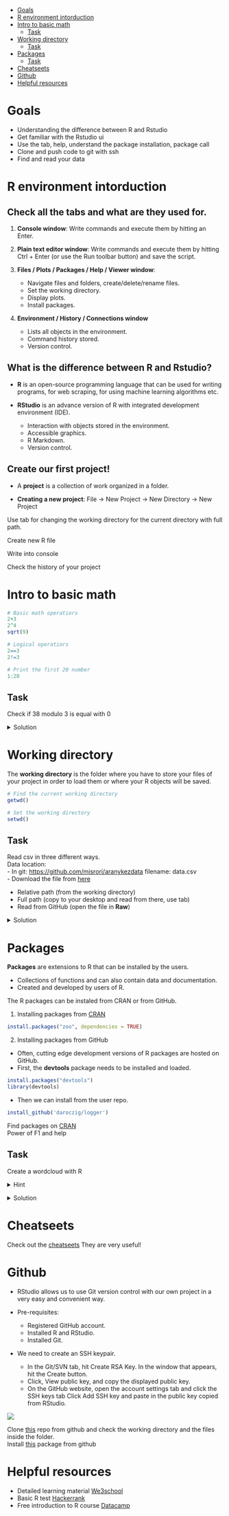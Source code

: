 -   [Goals](#goals)
-   [R environment intorduction](#r-environment-intorduction)
-   [Intro to basic math](#intro-to-basic-math)
    -   [Task](#task)
-   [Working directory](#working-directory)
    -   [Task](#task-1)
-   [Packages](#packages)
    -   [Task](#task-2)
-   [Cheatseets](#cheatseets)
-   [Github](#github)
-   [Helpful resources](#helpful-resources)

Goals
=====

-   Understanding the difference between R and Rstudio
-   Get familiar with the Rstudio ui
-   Use the tab, help, understand the package installation, package call
-   Clone and push code to git with ssh
-   Find and read your data

R environment intorduction
==========================

## Check all the tabs and what are they used for.

1. **Console window**: Write commands and execute them by hitting an Enter.  


2. **Plain text editor window**: Write commands and execute them by hitting Ctrl + Enter (or use the Run toolbar button) and save the script.

3. **Files / Plots / Packages / Help / Viewer window**: 
    * Navigate files and folders, create/delete/rename files.
    * Set the working directory.
    * Display plots.
    * Install packages.

4. **Environment / History / Connections window**
    * Lists all objects in the environment.
    * Command history stored.
    * Version control.

## What is the difference between R and Rstudio?

* **R** is an open-source programming language that can be used for writing programs, for web scraping, for using machine learning algorithms etc.

* **RStudio** is an advance version of R with integrated development environment (IDE).
    * Interaction with objects stored in the environment.
    * Accessible graphics.
    * R Markdown.
    * Version control.

## Create our first project!

* A **project** is a collection of work organized in a folder.

* **Creating a new project**: File -> New Project -> New Directory -> New Project


Use tab for changing the working directory for the current directory with full path.

Create new R file

Write into console

Check the history of your project

Intro to basic math
===================

``` r
# Basic math operatiors
2+3
2^4
sqrt(9)

# Logical operatiors
2==3
2!=3

# Print the first 20 number 
1:20
```

Task
----

Check if 38 modulo 3 is equal with 0 <details> <summary>Solution</summary>

``` r
38%%3==0
```

    ## [1] FALSE

</details>

Working directory
=================

The **working directory** is the folder where you have to store your files of your project in order to load them or where your R objects will be saved.

``` r
# Find the current working directory
getwd()

# Set the working directory
setwd()
```

Task
----

Read csv in three different ways.<br> Data location: <br> - In git: <https://github.com/misrori/aranykezdata> filename: data.csv <br> - Download the file from [here](https://ceuedu-my.sharepoint.com/:x:/g/personal/orsosm_ceu_edu/Eep4TR5kzeROsg4Djd5knaoBVU_eBSL9MowpKRMZHXnbtA?e=u6qIdK)

-   Relative path (from the working directory)
-   Full path (copy to your desktop and read from there, use tab)
-   Read from GitHub (open the file in **Raw**)

<details> <summary>Solution</summary>

``` r
# Relative path
data <- read.csv('data.csv')

# Full path
# write '/' and then press tab on Linux and Mac
# write 'C:\' and then press tab on Windows and navigate to find your file

data <- read.csv('/home/mihaly/R_codes/ceu-ba-mentoring/data.csv')

# Read from git
data <- read.csv('https://raw.githubusercontent.com/misrori/aranykezdata/master/data.csv')
```

</details>

Packages
========

**Packages** are extensions to R that can be installed by the users.

* Collections of functions and can also contain data and documentation.
* Created and developed by users of R.

The R packages can be instaled from CRAN or from GitHub.
1. Installing packages from [CRAN](https://cran.r-project.org)

``` r
install.packages("zoo", dependencies = TRUE) 
``` 

2. Installing packages from GitHub
* Often, cutting edge development versions of R packages are hosted on GitHub.
* First, the **devtools** package needs to be installed and loaded.

``` r
install.packages("devtools") 
library(devtools)
``` 
* Then we can install from the user repo.

``` r
install_github('daroczig/logger')
``` 

Find packages on [CRAN](https://cran.r-project.org)<br> Power of F1 and help <br>

Task
----

Create a wordcloud with R <details> <summary>Hint</summary> Check out wordcloud package and the documentation of that. </details>

<details> <summary>Solution</summary>

``` r
library(wordcloud)
```

    ## Loading required package: RColorBrewer

``` r
wordcloud(c(letters, LETTERS, 0:9), seq(1, 1000, len = 80))
```

![](README_files/figure-markdown_github/unnamed-chunk-6-1.png)

</details>

Cheatseets
==========

Check out the [cheatseets](https://www.rstudio.com/resources/cheatsheets/) They are very useful!

Github
======
* RStudio allows us to use Git version control with our own project in a very easy and convenient way. 

* Pre-requisites:
    * Registered GitHub account.
    * Installed R and RStudio.
    * Installed Git.

* We need to create an SSH keypair.
    * In the Git/SVN tab, hit Create RSA Key. In the window that appears, hit the Create button.
    * Click, View public key, and copy the displayed public key.
    * On the GitHub website, open the account settings tab and click the SSH keys tab Click Add SSH key and paste in the public key copied from RStudio.


![](README_files/figure-markdown_github/r_git.png)


Clone [this](https://github.com/daroczig/CEU-R-lab) repo from github and check the working directory and the files inside the folder.<br> Install [this](https://github.com/daroczig/logger) package from github

Helpful resources
=================

-   Detailed learning material [We3school](https://www.w3schools.com/r/default.asp)
-   Basic R test [Hackerrank](https://www.hackerrank.com/skills-verification/r_basic)
-   Free introduction to R course [Datacamp](https://www.datacamp.com/courses/free-introduction-to-r)
